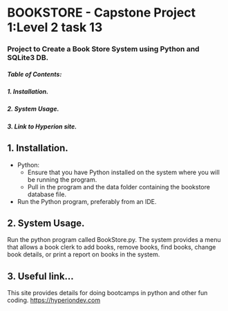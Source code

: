 # BOOKSTORE - Capstone Project 1:Level 2 task 13
### Project to Create a Book Store System using Python and SQLite3 DB.
##### Table of Contents:
##### 1. Installation.
##### 2. System Usage.
##### 3. Link to Hyperion site.

## 1. Installation.
* Python:
  * Ensure that you have Python installed on the system where you will be running the program.
  * Pull in the program and the data folder containing the bookstore database file.
* Run the Python program, preferably from an IDE.

## 2. System Usage.
Run the python program called BookStore.py.
The system provides a menu that allows a book clerk to add books, remove books, find books, change book details, or print a report on books in the system.

## 3. Useful link...
This site provides details for doing bootcamps in python and other fun coding.
https://hyperiondev.com
